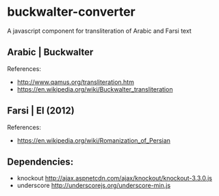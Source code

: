 # buckwalter-converter
A javascript component for transliteration of Arabic and Farsi text


## Arabic | Buckwalter

References:
  * http://www.qamus.org/transliteration.htm
  * https://en.wikipedia.org/wiki/Buckwalter_transliteration


## Farsi | EI (2012)

References:
  * https://en.wikipedia.org/wiki/Romanization_of_Persian


## Dependencies:

  * knockout http://ajax.aspnetcdn.com/ajax/knockout/knockout-3.3.0.js
  * underscore http://underscorejs.org/underscore-min.js
